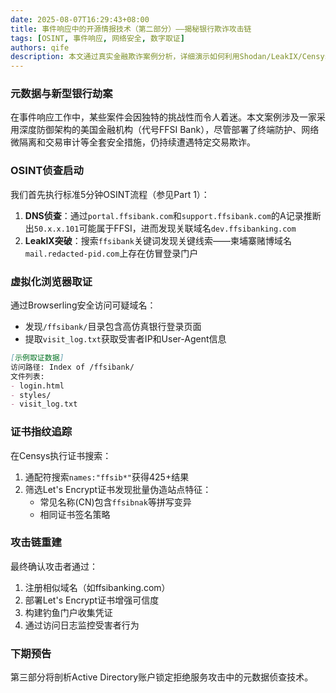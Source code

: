 ```yaml
---
date: 2025-08-07T16:29:43+08:00
title: 事件响应中的开源情报技术（第二部分）——揭秘银行欺诈攻击链
tags: [OSINT, 事件响应, 网络安全, 数字取证]
authors: qife
description: 本文通过真实金融欺诈案例分析，详细演示如何利用Shodan/LeakIX/Censys等OSINT工具追踪钓鱼网站、解析证书指纹，并揭露攻击者通过仿冒银行门户和Let's Encrypt证书构建的犯罪基础设施。
---
```


### 元数据与新型银行劫案
在事件响应工作中，某些案件会因独特的挑战性而令人着迷。本文案例涉及一家采用深度防御架构的美国金融机构（代号FFSI Bank），尽管部署了终端防护、网络微隔离和交易审计等全套安全措施，仍持续遭遇特定交易欺诈。

### OSINT侦查启动
我们首先执行标准5分钟OSINT流程（参见Part 1）：
1. **DNS侦查**：通过`portal.ffsibank.com`和`support.ffsibank.com`的A记录推断出`50.x.x.101`可能属于FFSI，进而发现关联域名`dev.ffsibanking.com`
2. **LeakIX突破**：搜索`ffsibank`关键词发现关键线索——柬埔寨赌博域名`mail.redacted-pid.com`上存在仿冒登录门户


### 虚拟化浏览器取证
通过Browserling安全访问可疑域名：
- 发现`/ffsibank/`目录包含高仿真银行登录页面
- 提取`visit_log.txt`获取受害者IP和User-Agent信息

```markdown
[示例取证数据]
访问路径: Index of /ffsibank/
文件列表:
- login.html
- styles/
- visit_log.txt
```

### 证书指纹追踪
在Censys执行证书搜索：
1. 通配符搜索`names:"ffsib*"`获得425+结果
2. 筛选Let's Encrypt证书发现批量伪造站点特征：
   - 常见名称(CN)包含`ffsibnak`等拼写变异
   - 相同证书签名策略


### 攻击链重建
最终确认攻击者通过：
1. 注册相似域名（如ffsibanking.com）
2. 部署Let's Encrypt证书增强可信度
3. 构建钓鱼门户收集凭证
4. 通过访问日志监控受害者行为

### 下期预告
第三部分将剖析Active Directory账户锁定拒绝服务攻击中的元数据侦查技术。

